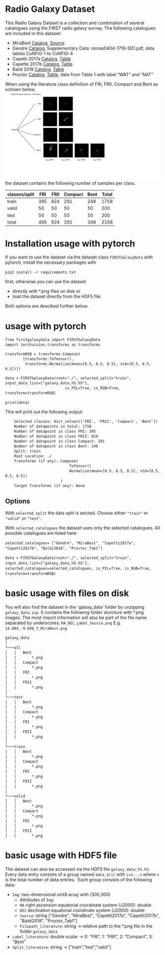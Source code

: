 # Radio Galaxy Dataset
This Radio Galaxy Dataset is a collection and combination of several catalogues using the FIRST radio galaxy survey.
The following catalogues are included in this dataset:
* MiraBest [Catalog](https://academic.oup.com/mnras/article/466/4/4346/2843096), [Source](https://zenodo.org/record/4288837#.YFSBEdwxlaT)
* Gendre [Catalog](https://academic.oup.com/mnras/article/404/4/1719/1081038?login=true), Supplementary Data: mnras0404-1719-SD1.pdf, data tables CoNFIG-1 to CoNFIG-4
* Capetti 2017a [Catalog](https://www.aanda.org/articles/aa/full_html/2017/02/aa29287-16/aa29287-16.html), [Table](https://www.aanda.org/articles/aa/full_html/2017/02/aa29287-16/T1.html)
* Capette 2017b [Catalog](https://www.aanda.org/articles/aa/full_html/2017/05/aa30247-16/aa30247-16.html), [Table](http://cdsarc.u-strasbg.fr/viz-bin/qcat?J/A+A/601/A81)
* Balid 2018 [Catalog](https://www.aanda.org/articles/aa/full_html/2018/01/aa31333-17/aa31333-17.html), [Table](https://www.aanda.org/articles/aa/full_html/2018/01/aa31333-17/T1.html)
* Proctor [Catalog](https://ui.adsabs.harvard.edu/abs/2011ApJS..194...31P/abstract), [Table](https://iopscience.iop.org/article/10.1088/0067-0049/194/2/31#apjs390184t1), data from Table 1 with label “WAT” and “NAT”

When using the literature class definition of FRI, FRII, Compact and Bent as schown below, 
![image](img/Classification_Scheme.png)
the dataset contains the following number of samples per class.

| classes/split     | FRI |   FRII |     Compact |    Bent |   Total     |
| ----------- | ----------- |----------- |----------- |-----------       |-----------|
| train     | 395       |824       |291       |248       |1758       |
| valid   | 50        | 50       | 50       | 50      |200       |
| test   | 50        | 50       | 50       | 50      |200       |
| total   | 495        |924       |391       |348       |2158       |

# Installation usage with pytorch
If you want to use the dataset via the dataset class `FIRSTGalaxyData` with pytorch, install the necessary packages with

`pip3 install -r requirements.txt`

first, otherwise you can use the dataset
* directly with *.png files on disk or
* load the dataset directly from the HDF5 file.

Both options are descibed further below.

# usage with pytorch
```
from firstgalaxydata import FIRSTGalaxyData
import torchvision.transforms as transforms
```
```
transformRGB = transforms.Compose(
        [transforms.ToTensor(),
         transforms.Normalize(mean=[0.5, 0.5, 0.5], std=[0.5, 0.5, 0.5])])
```
```
data = FIRSTGalaxyData(root="./", selected_split="train", input_data_list=["galaxy_data_h5.h5"],
                           is_PIL=True, is_RGB=True, transform=transformRGB)
```
```print(data)```

This will print out the following output:
```Dataset FIRSTGalaxyData
    Selected classes: dict_values(['FRI', 'FRII', 'Compact', 'Bent'])
    Number of datapoints in total: 1758
    Number of datapoint in class FRI: 395
    Number of datapoint in class FRII: 824
    Number of datapoint in class Compact: 291
    Number of datapoint in class Bent: 248
    Split: train
    Root Location: ./
    Transforms (if any): Compose(
                             ToTensor()
                             Normalize(mean=[0.5, 0.5, 0.5], std=[0.5, 0.5, 0.5])
                         )
    Target Transforms (if any): None
```

## Options
With `selected_split` the data split is selcted. Choose either `"train"` or `"valid"` or `"test"`.

With `selected_catalogues` the dataset uses only the selected catalogues. All possible catalogues are listed here:

`selected_catalogues= ["Gendre", "MiraBest", "Capetti2017a", "Capetti2017b", "Baldi2018", "Proctor_Tab1"]`

```data = FIRSTGalaxyData(root="./", selected_split="train", input_data_list=["galaxy_data_h5.h5"], selected_catalogues=selected_catalogues, is_PIL=True, is_RGB=True, transform=transformRGB)```

# basic usage with files on disk
You will also find the dataset in the 'galaxy_data' folder by unzipping `galaxy_data.zip`.
It contains the following folder sturcture with *.png images. The most import information will also be part of the file name separated by underscores:
`RA_DEC_Label_Source.png`
E.g. `14.084_-9.608_3_MiraBest.png`
```
galaxy_data  
│
└───all
│   │   Bent
|   |       *.png  
│   │   Compact
|   |       *.png  
|   |   FRI
|   |       *.png  
│   │   FRII
|   |       *.png  
│   
└───test
│   │   Bent
|   |       *.png  
│   │   Compact
|   |       *.png  
|   |   FRI
|   |       *.png  
│   │   FRII
|   |       *.png
│   
└───train
│   │   Bent
|   |       *.png  
│   │   Compact
|   |       *.png  
|   |   FRI
|   |       *.png  
│   │   FRII
|   |       *.png
│   
└───valid
│   │   Bent
|   |       *.png  
│   │   Compact
|   |       *.png  
|   |   FRI
|   |       *.png  
│   │   FRII
|   |       *.png
```
 

# basic usage with HDF5 file 
The dataset can also be accessed via the HDF5 file `galaxy_data_h5.h5`. 
Every data entry consists of a group named `data_$(i)` with `i=1...n` where `n` is the total number of data entries.`
Each group consists of the following data:
* `Img`: two-dimensional uint8 array with (300,300)
  * Attributes of `Img`:
  * `RA` right ascension equatorial  coordinate  system (J2000): double
  * `DEC` declination equatorial  coordinate  system (J2000): double 
  * `Source`: string ["Gendre", "MiraBest", "Capetti2017a", "Capetti2017b", "Baldi2018", "Proctor_Tab1"]
  * `Filepath_literature`: string -> relative path to the *.png file in the folder `galaxy_data`
* `Label_literature`: double scalar -> 0: ”FRI”, 1: ”FRII”, 2: ”Compact”, 3: ”Bent”
* `Split_literature`: string -> ["train","test","valid"]






